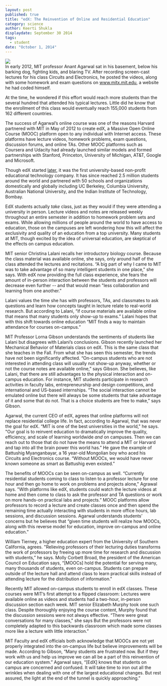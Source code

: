 ```yaml
---
layout: post
published: true
title: "edX: The Reinvention of Online and Residential Education"
category: science
author: Keerti Shukla
displaydate: September 30 2014
tags: 
  - student
date: "October 1, 2014"
---
```


![](https://www.edx.org/sites/default/files/mediakit/image/thumb/edx_logo_200x200.png)    
In early 2012, MIT professor Anant Agarwal sat in his basement, below his barking dog, fighting kids, and blaring TV. After recording screen-cast lectures for his class Circuits and Electronics, he posted the videos, along with some homework and exam questions on www.mitx.mit.edu, a website he had coded himself. 

At the time, he wondered if this effort would reach more students than the several hundred that attended his typical lectures. Little did he know that the enrollment of this class would eventually reach 155,000 students from 162 different countries.

The success of Agarwal’s online course was one of the reasons Harvard partnered with MIT in May of 2012 to create edX, a Massive Open Online Course (MOOC) platform open to any individual with Internet access. These platforms have lecture videos, homework problems, exam questions, discussion forums, and online TAs. Other MOOC platforms such as Coursera and Udacity had already launched similar models and formed partnerships with Stanford, Princeton, University of Michigan, AT&T, Google and Microsoft.

Though edX started [later](http://topics.nytimes.com/top/reference/timestopics/subjects/e/elearning/index.html), it was the first university-based non-profit educational technology company. It has since reached 2.5 million students around the world and partnered with 50 schools and organizations domestically and globally including UC Berkeley, Columbia University, Australian National University, and the Indian Institute of Technology, Bombay. 

EdX students actually _take_ class, just as they would if they were attending a university in person. Lecture videos and notes are released weekly throughout an entire semester in addition to homework problem sets and exams. While allowing millions of people around the world to have access to education, those on the campuses are left wondering how this will affect the exclusivity and quality of an education from a top university. Many students at MIT, though excited by the idea of universal education, are skeptical of the effects on campus education. 

MIT senior Christina Lalani recalls her introductory biology course. Because the class material was available online, she says, only around half of the class attended the lectures and recitations.  “A big part of why I came to MIT was to take advantage of so many intelligent students in one place," she says. With edX now providing the full class experience, she fears the amount of in-person interaction between the students and professors will decrease even further -- and that would mean "less collaboration and learning from one another.”

Lalani values the time she has with professors, TAs, and classmates to ask questions and learn how concepts taught in lecture relate to real-world research. But according to Lalani, “if course materials are available online that means that many students only show-up to exams.” Lalani hopes that with this shift towards online education “MIT finds a way to maintain attendance for courses on-campus.”

MIT Professor Lorna Gibson understands the sentiments of students like Lalani but disagrees with Lalani’s conclusions. Gibson recently launched her Mechanical Behavior of Materials class on edX. This is the same class that she teaches in the Fall. From what she has seen this semester, the trends have not been significantly affected. “On-campus students who are not interested in attending class will usually not show-up anyway, whether or not the course notes are available online,” says Gibson. She believes, like Lalani, that there are still advantages to the physical interaction and on-campus education. For instance, MIT students participate in research activities in faculty labs, entrepreneurship and design competitions, and international and US-based internships. “The social interaction cannot be emulated online but there will always be some students that take advantage of it and some that do not. That is a choice students are free to make,” says Gibson. 

Agarwal, the current CEO of edX, agrees that online platforms will not replace residential college life. In fact, according to Agarwal, that was never the goal for edX. “MIT is one of the best universities in the world," he says. "Our goal is to reinvent education to dramatically improve the quality, efficiency, and scale of learning worldwide _and_ on campuses. Then we can reach out to those that do not have the means to attend a MIT or Harvard and tap into all the brain power this world has.” He gave the example of Battushig Myanganbayar, a 16 year-old Mongolian boy who aced his Circuits and Electronics course. “Without MOOCs, we would have never known someone as smart as Battushig even existed.”

The benefits of MOOCs can be seen on-campus as well. “Currently residential students coming to class to listen to a professor lecture for one hour and then go home to work on problems and projects alone," Agrawal says. "With platforms like edX, students could watch the lecture videos at home and then come to class to ask the professor and TA questions or work on more hands-on practical labs and projects.” MOOC platforms allow professors to record a lecture and create classes once and then spend the remaining time actually interacting with students in more office hours, lab sessions, and discussion sessions. Agarwal understands students’ concerns but he believes that “given time students will realize how MOOCs, along with this reverse model for education, improve on-campus and online education.”

William Tierney, a higher education expert from the University of Southern California, agrees. "Relieving professors of their lecturing duties transforms the work of professors by freeing up more time for research and discussion with students,” he says. Molly Corbett Broad, the president of the American Council on Education says, “[MOOCs] hold the potential for serving many, many thousands of students, even on-campus. Students can prepare outside of the lecture hall and attend class to learn practical skills instead of attending lecture for the distribution of information."

Recently MIT allowed on-campus students to enroll in edX classes. These courses were MIT’s first attempt to a flipped classroom: Lectures were available online as videos and students had a two-hour, in-person discussion section each week. MIT senior Elizabeth Murphy took one such class. Despite thoroughly enjoying the course content, Murphy found that the discussion sessions were not always effective. “There were great conversations for many classes," she says But the professors were not completely adapted to this backwards classroom which made some classes more like a lecture with little interaction.”

MIT Faculty and edX officials both acknowledge that MOOCs are not yet properly integrated into the on-campus life but believe improvements will be made. According to Gibson, “Many students are frustrated now. But if they work with us and help us improve we can all be a part of this reinvention of our education system.” Agarwal says, “[EdX] knows that students on campus are concerned and confused. It will take time to iron out all the wrinkles when dealing with one of the largest educational changes. But rest assured, the light at the end of the tunnel is quickly approaching.”
